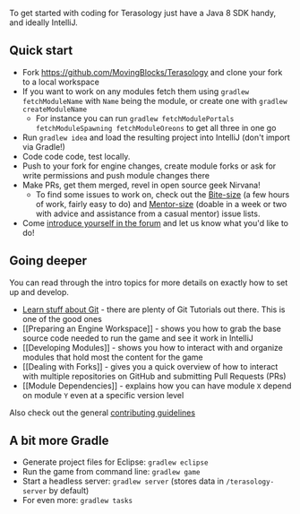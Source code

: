 To get started with coding for Terasology just have a Java 8 SDK handy, and ideally IntelliJ.
 
 
## Quick start

* Fork https://github.com/MovingBlocks/Terasology and clone your fork to a local workspace
* If you want to work on any modules fetch them using `gradlew fetchModuleName` with `Name` being the module, or create one with `gradlew createModuleName`
  * For instance you can run `gradlew fetchModulePortals fetchModuleSpawning fetchModuleOreons` to get all three in one go
* Run `gradlew idea` and load the resulting project into IntelliJ (don't import via Gradle!)
* Code code code, test locally.
* Push to your fork for engine changes, create module forks or ask for write permissions and push module changes there
* Make PRs, get them merged, revel in open source geek Nirvana!
  * To find some issues to work on, check out the [Bite-size](https://github.com/MovingBlocks/Terasology/labels/Good%20First%20Issue) (a few hours of work, fairly easy to do) and [Mentor-size](https://github.com/MovingBlocks/Terasology/labels/Mentor-size) (doable in a week or two with advice and assistance from a casual mentor) issue lists.
* Come [introduce yourself in the forum](http://forum.terasology.org/forum/contributor-introductions.7) and let us know what you'd like to do!


## Going deeper

You can read through the intro topics for more details on exactly how to set up and develop.

* [Learn stuff about Git](http://learngitbranching.js.org) - there are plenty of Git Tutorials out there. This is one of the good ones
* [[Preparing an Engine Workspace]] - shows you how to grab the base source code needed to run the game and see it work in IntelliJ
* [[Developing Modules]] - shows you how to interact with and organize modules that hold most the content for the game
* [[Dealing with Forks]] - gives you a quick overview of how to interact with multiple repositories on GitHub and submitting Pull Requests (PRs)
* [[Module Dependencies]] - explains how you can have module `X` depend on module `Y` even at a specific version level

Also check out the general [contributing guidelines](https://github.com/MovingBlocks/Terasology/blob/develop/.github/CONTRIBUTING.md)


## A bit more Gradle

* Generate project files for Eclipse: `gradlew eclipse`
* Run the game from command line: `gradlew game`
* Start a headless server: `gradlew server` (stores data in `/terasology-server` by default)
* For even more: `gradlew tasks`